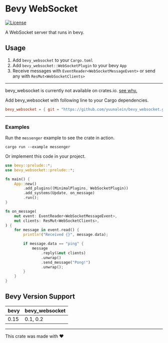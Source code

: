 # Bevy WebSocket

[![License](https://img.shields.io/github/license/yuunalein/bevy_websocket)](https://raw.githubusercontent.com/yuunalein/bevy_websocket/refs/heads/main/LICENSE)

A WebSocket server that runs in bevy.

## Usage

1. Add `bevy_websocket` to your `Cargo.toml`
2. Add `bevy_websocket::WebSocketPlugin` to your bevy `App`
3. Receive messages with `EventReader<WebSocketMessageEvent>` or send any with `ResMut<WebSocketClients>`

---

bevy_websocket is currently not available on crates.io. [see why.](https://github.com/yuunalein/bevy_websocket/issues/1)

Add bevy_websocket with following line to your Cargo dependencies.

```toml
bevy_websocket = { git = "https://github.com/yuunalein/bevy_websocket.git", tag = "v0.2.1" }
```

---

### Examples

Run the `messenger` example to see the crate in action.

```shell
cargo run --example messenger
```

Or implement this code in your project.

```rust
use bevy::prelude::*;
use bevy_websocket::prelude::*;

fn main() {
    App::new()
        .add_plugins((MinimalPlugins, WebSocketPlugin))
        .add_systems(Update, on_message)
        .run();
}

fn on_message(
    mut event: EventReader<WebSocketMessageEvent>,
    mut clients: ResMut<WebSocketClients>,
) {
    for message in event.read() {
        println!("Received {}", message.data);

        if message.data == "ping" {
            message
                .reply(&mut clients)
                .unwrap()
                .send_message("Pong!")
                .unwrap();
        }
    }
}
```

## Bevy Version Support

| bevy | bevy_websocket |
| ---- | -------------- |
| 0.15 | 0.1, 0.2       |

---

This crate was made with ❤️
